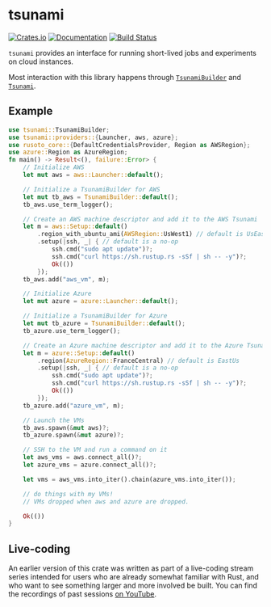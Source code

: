 # tsunami

[![Crates.io](https://img.shields.io/crates/v/tsunami.svg)](https://crates.io/crates/tsunami)
[![Documentation](https://docs.rs/tsunami/badge.svg)](https://docs.rs/tsunami/)
[![Build Status](https://travis-ci.org/jonhoo/tsunami.svg?branch=master)](https://travis-ci.org/jonhoo/tsunami)

`tsunami` provides an interface for running short-lived jobs and experiments on cloud
instances.

Most interaction with this library happens through
[`TsunamiBuilder`](struct.TsunamiBuilder.html) and [`Tsunami`](struct.Tsunami.html).

## Example

```rust
use tsunami::TsunamiBuilder;
use tsunami::providers::{Launcher, aws, azure};
use rusoto_core::{DefaultCredentialsProvider, Region as AWSRegion};
use azure::Region as AzureRegion;
fn main() -> Result<(), failure::Error> {
    // Initialize AWS
    let mut aws = aws::Launcher::default();

    // Initialize a TsunamiBuilder for AWS
    let mut tb_aws = TsunamiBuilder::default();
    tb_aws.use_term_logger();

    // Create an AWS machine descriptor and add it to the AWS Tsunami
    let m = aws::Setup::default()
        .region_with_ubuntu_ami(AWSRegion::UsWest1) // default is UsEast1
        .setup(|ssh, _| { // default is a no-op
            ssh.cmd("sudo apt update")?;
            ssh.cmd("curl https://sh.rustup.rs -sSf | sh -- -y")?;
            Ok(())
        });
    tb_aws.add("aws_vm", m);

    // Initialize Azure
    let mut azure = azure::Launcher::default();

    // Initialize a TsunamiBuilder for Azure
    let mut tb_azure = TsunamiBuilder::default();
    tb_azure.use_term_logger();

    // Create an Azure machine descriptor and add it to the Azure Tsunami
    let m = azure::Setup::default()
        .region(AzureRegion::FranceCentral) // default is EastUs
        .setup(|ssh, _| { // default is a no-op
            ssh.cmd("sudo apt update")?;
            ssh.cmd("curl https://sh.rustup.rs -sSf | sh -- -y")?;
            Ok(())
        });
    tb_azure.add("azure_vm", m);

    // Launch the VMs
    tb_aws.spawn(&mut aws)?;
    tb_azure.spawn(&mut azure)?;

    // SSH to the VM and run a command on it
    let aws_vms = aws.connect_all()?;
    let azure_vms = azure.connect_all()?;

    let vms = aws_vms.into_iter().chain(azure_vms.into_iter());

    // do things with my VMs!
    // VMs dropped when aws and azure are dropped.

    Ok(())
}
```

## Live-coding

An earlier version of this crate was written as part of a live-coding stream series intended for users who
are already somewhat familiar with Rust, and who want to see something larger and more involved
be built. You can find the recordings of past sessions [on
YouTube](https://www.youtube.com/playlist?list=PLqbS7AVVErFgY2faCIYjJZv_RluGkTlKt).
